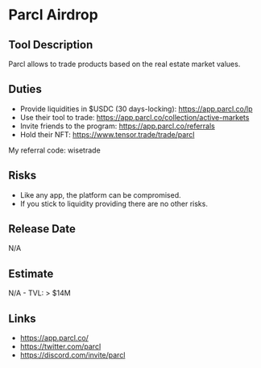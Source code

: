 # Parcl Airdrop

## Tool Description

Parcl allows to trade products based on the real estate market values.

## Duties

* Provide liquidities in $USDC (30 days-locking): https://app.parcl.co/lp
* Use their tool to trade: https://app.parcl.co/collection/active-markets
* Invite friends to the program: https://app.parcl.co/referrals
* Hold their NFT: https://www.tensor.trade/trade/parcl

My referral code: wisetrade
  
## Risks

* Like any app, the platform can be compromised.
* If you stick to liquidity providing there are no other risks.

## Release Date

N/A

## Estimate

N/A - TVL: > $14M

## Links

* https://app.parcl.co/
* https://twitter.com/parcl
* https://discord.com/invite/parcl
